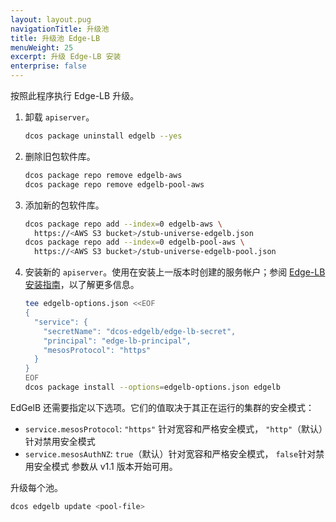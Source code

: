 ```yaml
---
layout: layout.pug
navigationTitle: 升级池
title: 升级池 Edge-LB
menuWeight: 25
excerpt: 升级 Edge-LB 安装
enterprise: false
---
```


按照此程序执行 Edge-LB 升级。

1. 卸载 `apiserver`。

    ```bash
    dcos package uninstall edgelb --yes
    ```

1. 删除旧包软件库。

    ```bash
    dcos package repo remove edgelb-aws
    dcos package repo remove edgelb-pool-aws
    ```

1. 添加新的包软件库。

    ```bash
    dcos package repo add --index=0 edgelb-aws \
      https://<AWS S3 bucket>/stub-universe-edgelb.json
    dcos package repo add --index=0 edgelb-pool-aws \
      https://<AWS S3 bucket>/stub-universe-edgelb-pool.json
    ```

1. 安装新的 `apiserver`。使用在安装上一版本时创建的服务帐户；参阅 [Edge-LB 安装指南](/cn/services/edge-lb/1.1/installing/)，以了解更多信息。

    ```bash
    tee edgelb-options.json <<EOF
    {
      "service": {
        "secretName": "dcos-edgelb/edge-lb-secret",
        "principal": "edge-lb-principal",
        "mesosProtocol": "https"
      }
    }
    EOF
    dcos package install --options=edgelb-options.json edgelb
    ```

EdGelB 还需要指定以下选项。它们的值取决于其正在运行的集群的安全模式：

* `service.mesosProtocol`: `"https"` 针对宽容和严格安全模式， `"http"`（默认）针对禁用安全模式
* `service.mesosAuthNZ`: `true`（默认）针对宽容和严格安全模式， `false`针对禁用安全模式 参数从 v1.1 版本开始可用。


升级每个池。

```bash
dcos edgelb update <pool-file>
```
